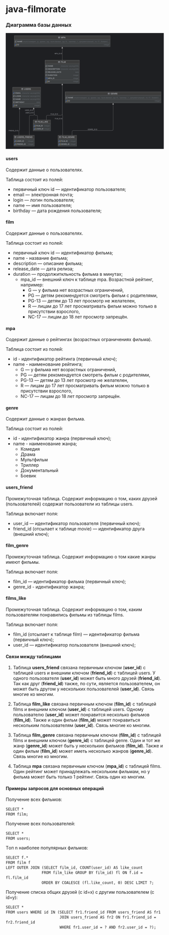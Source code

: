 # java-filmorate
### Диаграмма базы данных
![Ссылка на файл диаграммы](\src\main\resources\images\diagram.png)

#### users
Содержит данные о пользователях. 
 
Таблица состоит из полей:
 * первичный ключ id — идентификатор пользователя;
 * email — электронная почта;
 * login — логин пользователя;
 * name — имя пользователя;
 * birthday — дата рождения пользователя;

#### film
Содержит данные о пользователях.

Таблица состоит из полей:
* первичный ключ id — идентификатор фильма;
* name - название фильма;
* description — описание фильма;
* release_date — дата релиза;
* duration — продолжиткльность фильма в минутах;
  * mpa_id — внешний ключ к таблице mpa. Возрастной рейтинг, например:
    * G — у фильма нет возрастных ограничений,
    * PG — детям рекомендуется смотреть фильм с родителями,
    * PG-13 — детям до 13 лет просмотр не желателен,
    * R — лицам до 17 лет просматривать фильм можно только в присутствии взрослого,
    * NC-17 — лицам до 18 лет просмотр запрещён.

#### mpa
Содержит данные о рейтингах (возрастных ограничениях фильма).

Таблица состоит из полей:
* id - идентификатор рейтинга (первичный ключ);
* name - наименование рейтинга;
  * G — у фильма нет возрастных ограничений,
  * PG — детям рекомендуется смотреть фильм с родителями,
  * PG-13 — детям до 13 лет просмотр не желателен,
  * R — лицам до 17 лет просматривать фильм можно только в присутствии взрослого,
  * NC-17 — лицам до 18 лет просмотр запрещён.

#### genre
Содержит данные о жанрах фильма.

Таблица состоит из полей:
* id - идентификатор жанра (первичный ключ);
* name - наименование жанра;
  * Комедия
  * Драма
  * Мультфильм
  * Триллер
  * Документальный
  * Боевик


#### users_friend
Промежуточная таблица. Содержит информацию о том, каких друзей (пользователей) содержат пользователи из таблицы users.

Таблица включает поля:

* user_id — идентификатор пользователя (первичный ключ);
* friend_id (отсылает к таблице movie) — идентификатор друга (внешний ключ);

#### film_genre
Промежуточная таблица. Содержит информацию о том какие жанры имеют фильмы.

Таблица включает поля:

* film_id — идентификатор фильма (первичный ключ);
* genre_id - идентификатор жанра;

#### films_like
Промежуточная таблица. Содержит информацию о том, каким пользователям понравились фильмы из таблицы films.

Таблица включает поля:

* film_id (отсылает к таблице film) — идентификатор фильма (первичный ключ);
* user_id — идентификатор пользователя (внешний ключ);

#### Связи между таблицами
1) Таблица **users_friend** связана первичным ключом (**user_id**) с таблицей users и внешним ключом (**friend_id**) с 
таблицей users. У одного пользователя (**user_id**) может быть много друзей (**friend_id**). Так как друг 
(**friend_id**) также, по сути, является пользователем, он может быть другом у нескольких пользователей (**user_id**). 
Связь многие ко многим.

2) Таблица **film_like** связана первичным ключом (**film_id**) с таблицей films и внешним ключом (**user_id**) с
таблицей users. Одному пользователю (**user_id**) может понравится несколько фильмов (**film_id**). Также и один фильм 
(**film_id**) может понравиться нескольким пользователям (**user_id**).
Связь многие ко многим.

3) Таблица **film_genre** связана первичным ключом (**film_id**) с таблицей films и внешним ключом (**genre_id**) с
   таблицей genre. Один и тот же жанр (**genre_id**) может быть у нескольких фильмов (**film_id**). Также и один фильм
   (**film_id**) может иметь несколько жанров (**genre_id**).
   Связь многие ко многим.

4) Таблица **mpa** связана первичным ключом (**mpa_id**) c таблицей films. Один рейтинг может принадлежать 
нескольким фильмам, но у фильма может быть только 1 рейтинг. Связь один ко многим.

#### Примеры запросов для основных операций
Получение всех фильмов:
```
SELECT *
FROM film;
```
Получение всех пользователей:

```
SELECT *
FROM users;
```

Tоп n наиболее популярных фильмов:
```
SELECT f.* 
FROM film f 
LEFT OUTER JOIN (SELECT film_id, COUNT(user_id) AS like_count 
                FROM film_like GROUP BY film_id) fl ON f.id = fl.film_id 
                ORDER BY COALESCE (fl.like_count, 0) DESC LIMIT ?;
```
Получение списка общих друзей (с id=x) с другим пользователем (с id=y):
```
SELECT * 
FROM users WHERE id IN (SELECT fr1.friend_id FROM users_friend AS fr1
                        JOIN users_friend AS fr2 ON fr1.friend_id = fr2.friend_id 
                        WHERE fr1.user_id = ? AND fr2.user_id = ?);
```